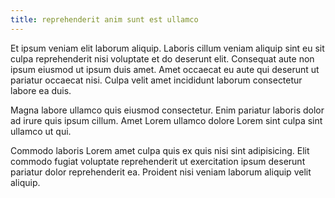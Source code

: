 ```yaml
---
title: reprehenderit anim sunt est ullamco
---
```


Et ipsum veniam elit laborum aliquip. Laboris cillum veniam aliquip sint eu sit culpa reprehenderit nisi voluptate et do deserunt elit. Consequat aute non ipsum eiusmod ut ipsum duis amet. Amet occaecat eu aute qui deserunt ut pariatur occaecat nisi. Culpa velit amet incididunt laborum consectetur labore ea duis.

Magna labore ullamco quis eiusmod consectetur. Enim pariatur laboris dolor ad irure quis ipsum cillum. Amet Lorem ullamco dolore Lorem sint culpa sint ullamco ut qui.

Commodo laboris Lorem amet culpa quis ex quis nisi sint adipisicing. Elit commodo fugiat voluptate reprehenderit ut exercitation ipsum deserunt pariatur dolor reprehenderit ea. Proident nisi veniam laborum aliquip velit aliquip.